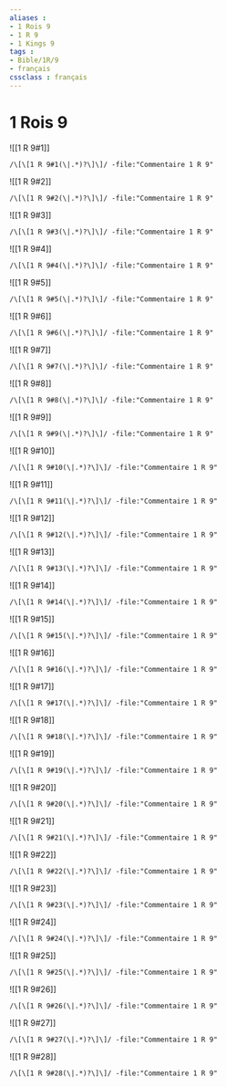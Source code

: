 ```yaml
---
aliases : 
- 1 Rois 9
- 1 R 9
- 1 Kings 9
tags : 
- Bible/1R/9
- français
cssclass : français
---
```


# 1 Rois 9

![[1 R 9#1]]

```query
/\[\[1 R 9#1(\|.*)?\]\]/ -file:"Commentaire 1 R 9"
```

![[1 R 9#2]]

```query
/\[\[1 R 9#2(\|.*)?\]\]/ -file:"Commentaire 1 R 9"
```

![[1 R 9#3]]

```query
/\[\[1 R 9#3(\|.*)?\]\]/ -file:"Commentaire 1 R 9"
```

![[1 R 9#4]]

```query
/\[\[1 R 9#4(\|.*)?\]\]/ -file:"Commentaire 1 R 9"
```

![[1 R 9#5]]

```query
/\[\[1 R 9#5(\|.*)?\]\]/ -file:"Commentaire 1 R 9"
```

![[1 R 9#6]]

```query
/\[\[1 R 9#6(\|.*)?\]\]/ -file:"Commentaire 1 R 9"
```

![[1 R 9#7]]

```query
/\[\[1 R 9#7(\|.*)?\]\]/ -file:"Commentaire 1 R 9"
```

![[1 R 9#8]]

```query
/\[\[1 R 9#8(\|.*)?\]\]/ -file:"Commentaire 1 R 9"
```

![[1 R 9#9]]

```query
/\[\[1 R 9#9(\|.*)?\]\]/ -file:"Commentaire 1 R 9"
```

![[1 R 9#10]]

```query
/\[\[1 R 9#10(\|.*)?\]\]/ -file:"Commentaire 1 R 9"
```

![[1 R 9#11]]

```query
/\[\[1 R 9#11(\|.*)?\]\]/ -file:"Commentaire 1 R 9"
```

![[1 R 9#12]]

```query
/\[\[1 R 9#12(\|.*)?\]\]/ -file:"Commentaire 1 R 9"
```

![[1 R 9#13]]

```query
/\[\[1 R 9#13(\|.*)?\]\]/ -file:"Commentaire 1 R 9"
```

![[1 R 9#14]]

```query
/\[\[1 R 9#14(\|.*)?\]\]/ -file:"Commentaire 1 R 9"
```

![[1 R 9#15]]

```query
/\[\[1 R 9#15(\|.*)?\]\]/ -file:"Commentaire 1 R 9"
```

![[1 R 9#16]]

```query
/\[\[1 R 9#16(\|.*)?\]\]/ -file:"Commentaire 1 R 9"
```

![[1 R 9#17]]

```query
/\[\[1 R 9#17(\|.*)?\]\]/ -file:"Commentaire 1 R 9"
```

![[1 R 9#18]]

```query
/\[\[1 R 9#18(\|.*)?\]\]/ -file:"Commentaire 1 R 9"
```

![[1 R 9#19]]

```query
/\[\[1 R 9#19(\|.*)?\]\]/ -file:"Commentaire 1 R 9"
```

![[1 R 9#20]]

```query
/\[\[1 R 9#20(\|.*)?\]\]/ -file:"Commentaire 1 R 9"
```

![[1 R 9#21]]

```query
/\[\[1 R 9#21(\|.*)?\]\]/ -file:"Commentaire 1 R 9"
```

![[1 R 9#22]]

```query
/\[\[1 R 9#22(\|.*)?\]\]/ -file:"Commentaire 1 R 9"
```

![[1 R 9#23]]

```query
/\[\[1 R 9#23(\|.*)?\]\]/ -file:"Commentaire 1 R 9"
```

![[1 R 9#24]]

```query
/\[\[1 R 9#24(\|.*)?\]\]/ -file:"Commentaire 1 R 9"
```

![[1 R 9#25]]

```query
/\[\[1 R 9#25(\|.*)?\]\]/ -file:"Commentaire 1 R 9"
```

![[1 R 9#26]]

```query
/\[\[1 R 9#26(\|.*)?\]\]/ -file:"Commentaire 1 R 9"
```

![[1 R 9#27]]

```query
/\[\[1 R 9#27(\|.*)?\]\]/ -file:"Commentaire 1 R 9"
```

![[1 R 9#28]]

```query
/\[\[1 R 9#28(\|.*)?\]\]/ -file:"Commentaire 1 R 9"
```

